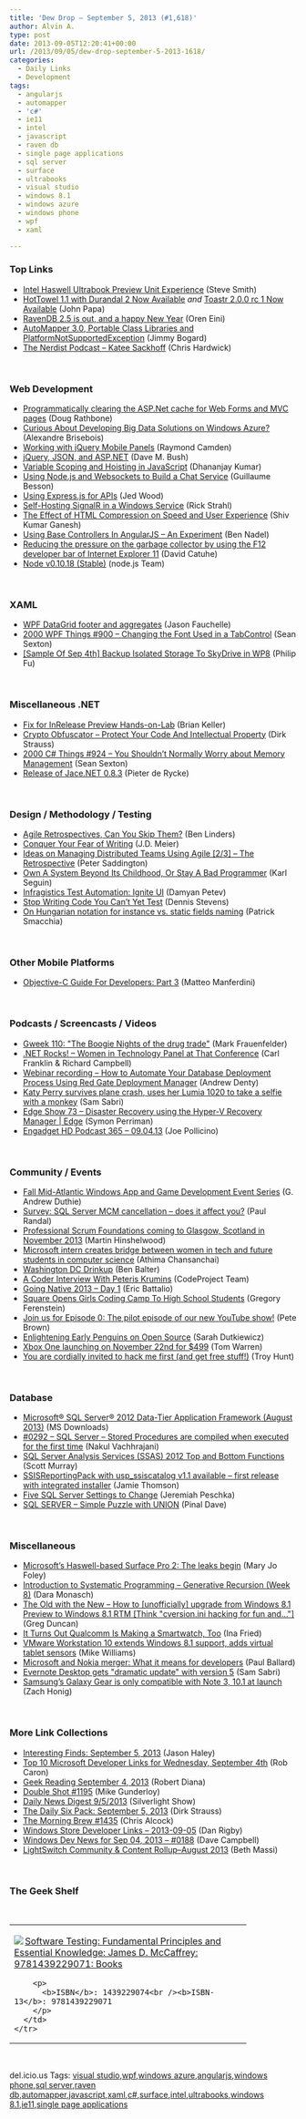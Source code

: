```yaml
---
title: 'Dew Drop – September 5, 2013 (#1,618)'
author: Alvin A.
type: post
date: 2013-09-05T12:20:41+00:00
url: /2013/09/05/dew-drop-september-5-2013-1618/
categories:
  - Daily Links
  - Development
tags:
  - angularjs
  - automapper
  - 'c#'
  - ie11
  - intel
  - javascript
  - raven db
  - single page applications
  - sql server
  - surface
  - ultrabooks
  - visual studio
  - windows 8.1
  - windows azure
  - windows phone
  - wpf
  - xaml

---
```

### <a name="top"></a>Top Links

  * <a href="http://ardalis.com:80/intel-haswell-ultrabook-preview-unit-experience" target="_blank">Intel Haswell Ultrabook Preview Unit Experience</a> (Steve Smith)
  * <a href="http://feedproxy.google.com/~r/JohnPapa/~3/TGy0IA8kT9o/" target="_blank">HotTowel 1.1 with Durandal 2 Now Available</a> _and_ <a href="http://feedproxy.google.com/~r/JohnPapa/~3/OJQNtbDh01w/" target="_blank">Toastr 2.0.0 rc 1 Now Available</a> (John Papa)
  * <a href="http://feedproxy.google.com/~r/AyendeRahien/~3/CEtgZk7l6xQ/ravendb-2-5-is-out-and-a-happy-new-year" target="_blank">RavenDB 2.5 is out, and a happy New Year</a> (Oren Eini)
  * <a href="http://feedproxy.google.com/~r/LosTechies/~3/KvPqwMLkHLw/" target="_blank">AutoMapper 3.0, Portable Class Libraries and PlatformNotSupportedException</a> (Jimmy Bogard)
  * <a href="http://nerdist.libsyn.com/katee-sackhoff" target="_blank">The Nerdist Podcast &#8211; Katee Sackhoff</a> (Chris Hardwick)

&#160;

### <a name="web"></a>Web Development

  * <a href="http://feedproxy.google.com/~r/DiaryOfANinja/~3/pa4_OoELRgQ/programmatically-clearing-the-aspnet-cache-for-web-forms-and-mvc-pages" target="_blank">Programmatically clearing the ASP.Net cache for Web Forms and MVC pages</a> (Doug Rathbone)
  * <a href="http://alexandrebrisebois.wordpress.com/2013/09/04/curious-about-developing-big-data-solutions-on-windows-azure/" target="_blank">Curious About Developing Big Data Solutions on Windows Azure?</a> (Alexandre Brisebois)
  * <a href="http://java.dzone.com/articles/working-jquery-mobile-panels" target="_blank">Working with jQuery Mobile Panels</a> (Raymond Camden)
  * <a href="http://blog.dmbcllc.com/jquery-json-and-aspnet/" target="_blank">jQuery, JSON, and ASP.NET</a> (Dave M. Bush)
  * <a href="http://debugmode.net/2013/09/04/variable-scoping-and-hoisting-in-javascript/" target="_blank">Variable Scoping and Hoisting in JavaScript</a> (Dhananjay Kumar)
  * <a href="http://feedproxy.google.com/~r/nettuts/~3/YABHZBEjQ2w/" target="_blank">Using Node.js and Websockets to Build a Chat Service</a> (Guillaume Besson)
  * <a href="http://apidigest.com/posts/2013/9/4/using-expressjs-for-apis-jed-wood" target="_blank">Using Express.js for APIs</a> (Jed Wood)
  * <a href="http://feedproxy.google.com/~r/RickStrahl/~3/mtIeFNWPGOQ/SelfHosting-SignalR-in-a-Windows-Service" target="_blank">Self-Hosting SignalR in a Windows Service</a> (Rick Strahl)
  * <a href="http://feeds.dzone.com/~r/zones/css/~3/admF_R9wX3w/effect-html-compression-speed" target="_blank">The Effect of HTML Compression on Speed and User Experience</a> (Shiv Kumar Ganesh)
  * <a href="http://www.bennadel.com/blog/2521-Using-Base-Controllers-In-AngularJS-An-Experiment.htm" target="_blank">Using Base Controllers In AngularJS &#8211; An Experiment</a> (Ben Nadel)
  * <a href="http://blogs.msdn.com/b/eternalcoding/archive/2013/09/04/reducing-the-pressure-on-the-garbage-collector-by-using-the-f12-developer-bar-of-internet-explorer-11.aspx" target="_blank">Reducing the pressure on the garbage collector by using the F12 developer bar of Internet Explorer 11</a> (David Catuhe)
  * <a href="http://blog.nodejs.org/2013/09/04/node-v0-10-18-stable/" target="_blank">Node v0.10.18 (Stable)</a> (node.js Team)

&#160;

### <a name="silverlight"></a>XAML

  * <a href="http://www.mindscapehq.com/blog/index.php/2013/09/04/wpf-datagrid-footer-and-aggregates/" target="_blank">WPF DataGrid footer and aggregates</a> (Jason Fauchelle)
  * <a href="http://wpf.2000things.com/2013/09/05/900-changing-the-font-used-in-a-tabcontrol/" target="_blank">2000 WPF Things #900 – Changing the Font Used in a TabControl</a> (Sean Sexton)
  * <a href="http://blogs.msdn.com/b/codefx/archive/2013/09/05/sample-of-sep-4th-backup-isolated-storage-to-skydrive-in-wp8.aspx" target="_blank">[Sample Of Sep 4th] Backup Isolated Storage To SkyDrive in WP8</a> (Philip Fu)

&#160;

### <a name="dotnet"></a>Miscellaneous .NET

  * <a href="http://blogs.msdn.com/b/briankel/archive/2013/09/04/fix-for-inrelease-preview-hands-on-lab.aspx" target="_blank">Fix for InRelease Preview Hands-on-Lab</a> (Brian Keller)
  * <a href="http://feeds.feedblitz.com/~/45979386/0/dirkstrauss~Crypto-Obfuscator-Protect-Your-Code-And-Intellectual-Property" target="_blank">Crypto Obfuscator – Protect Your Code And Intellectual Property</a> (Dirk Strauss)
  * <a href="http://csharp.2000things.com/2013/09/05/924-you-shouldnt-normally-worry-about-memory-management/" target="_blank">2000 C# Things #924 – You Shouldn’t Normally Worry about Memory Management</a> (Sean Sexton)
  * <a href="http://feeds.dzone.com/~r/zones/dotnet/~3/gHKGsSYG10U/release-jacenet-083" target="_blank">Release of Jace.NET 0.8.3</a> (Pieter de Rycke)

&#160;

### <a name="design"></a>Design / Methodology / Testing

  * <a href="http://www.infoq.com/news/2013/09/skip-agile-retrospectives" target="_blank">Agile Retrospectives, Can You Skip Them?</a> (Ben Linders)
  * <a href="http://feedproxy.google.com/~r/SourcesOfInsight/~3/5N0uZRrdogQ/" target="_blank">Conquer Your Fear of Writing</a> (J.D. Meier)
  * <a href="http://feedproxy.google.com/~r/agilescout/~3/Vome7Ta8DZQ/" target="_blank">Ideas on Managing Distributed Teams Using Agile [2/3] – The Retrospective</a> (Peter Saddington)
  * <a href="http://openmymind.net/Own-A-System-Beyond-Its-Childhood-Or-Stay-A-Bad-Programmer" target="_blank">Own A System Beyond Its Childhood, Or Stay A Bad Programmer</a> (Karl Seguin)
  * <a href="http://www.infragistics.com/community/blogs/damyan_petev/archive/2013/09/04/infragistics-test-automation-ignite-ui.aspx" target="_blank">Infragistics Test Automation: Ignite UI</a> (Damyan Petev)
  * <a href="http://feedproxy.google.com/~r/LeadingAgile/~3/WbJGn2HEH4A/" target="_blank">Stop Writing Code You Can’t Yet Test</a> (Dennis Stevens)
  * <a href="http://feedproxy.google.com/~r/CodeBetter/~3/NQHawl8W-cc/" target="_blank">On Hungarian notation for instance vs. static fields naming</a> (Patrick Smacchia)

&#160;

### <a name="mobile"></a>Other Mobile Platforms

  * <a href="http://feedproxy.google.com/~r/iosdevblog/~3/Pe7kBMz4zCg/" target="_blank">Objective-C Guide For Developers: Part 3</a> (Matteo Manferdini)

&#160;

### <a name="podcasts"></a>Podcasts / Screencasts / Videos

  * <a href="http://gweek.libsyn.com/gweek-110-the-boogie-nights-of-the-drug-trade" target="_blank">Gweek 110: "The Boogie Nights of the drug trade"</a> (Mark Frauenfelder)
  * <a href="http://www.dotnetrocks.com/default.aspx?ShowNum=904" target="_blank">.NET Rocks! &#8211; Women in Technology Panel at That Conference</a> (Carl Franklin & Richard Campbell)
  * <a href="http://thefutureofdeployment.com/webinar-recording-how-to-automate-your-database-deployment-process-using-red-gate-deployment-manager/" target="_blank">Webinar recording – How to Automate Your Database Deployment Process Using Red Gate Deployment Manager</a> (Andrew Denty)
  * <a href="http://feedproxy.google.com/~r/wmexperts/~3/fOaN6K3HD-k/story01.htm" target="_blank">Katy Perry survives plane crash, uses her Lumia 1020 to take a selfie with a monkey</a> (Sam Sabri)
  * <a href="http://channel9.msdn.com/Shows/Edge/Edge-Show-73-Disaster-Recovery-using-the-Hyper-V-Recovery-Manager" target="_blank">Edge Show 73 &#8211; Disaster Recovery using the Hyper-V Recovery Manager | Edge</a> (Symon Perriman)
  * <a href="http://www.engadget.com/2013/09/04/engadget-hd-podcast-365/?utm_medium=feed&utm_source=Feed_Classic&utm_campaign=Engadget&ncid=rss_semi" target="_blank">Engadget HD Podcast 365 &#8211; 09.04.13</a> (Joe Pollicino)

&#160;

### <a name="events"></a>Community / Events

  * <a href="http://feeds.devhammer.net/~r/devhammer/~3/T1JLhBu0g_M/fall-mid-atlantic-windows-app-and-game-development-event-series" target="_blank">Fall Mid-Atlantic Windows App and Game Development Event Series</a> (G. Andrew Duthie)
  * <a href="http://feedproxy.google.com/~r/PaulSRandal/~3/-QJf8e1OWlw/" target="_blank">Survey: SQL Server MCM cancellation – does it affect you?</a> (Paul Randal)
  * <a href="http://nakedalm.com/professional-scrum-foundations-coming-to-glasgow-scotland-in-november-2013/" target="_blank">Professional Scrum Foundations coming to Glasgow, Scotland in November 2013</a> (Martin Hinshelwood)
  * <a href="http://blogs.technet.com/b/firehose/archive/2013/09/04/microsoft-intern-creates-bridge-between-women-in-tech-and-future-students-in-computer-science.aspx" target="_blank">Microsoft intern creates bridge between women in tech and future students in computer science</a> (Athima Chansanchai)
  * <a href="https://github.com/blog/1615-washington-dc-drinkup" target="_blank">Washington DC Drinkup</a> (Ben Balter)
  * <a href="http://www.codeproject.com/Articles/648600/A-Coder-Interview-With-Peteris-Krumins" target="_blank">A Coder Interview With Peteris Krumins</a> (CodeProject Team)
  * <a href="http://blogs.msdn.com/b/vcblog/archive/2013/09/04/going-native-2013-day-1.aspx" target="_blank">Going Native 2013 &#8211; Day 1</a> (Eric Battalio)
  * <a href="http://feedproxy.google.com/~r/Techcrunch/~3/Dvo29DheHZQ/" target="_blank">Square Opens Girls Coding Camp To High School Students</a> (Gregory Ferenstein)
  * <a href="http://feedproxy.google.com/~r/PeteBrown/~3/-0kHUbLHKzU/join-us-for-episode-0-the-pilot-episode-of-our-new-youtube-show" target="_blank">Join us for Episode 0: The pilot episode of our new YouTube show!</a> (Pete Brown)
  * <a href="http://codinggeekette.com/2013/09/04/enlightening-early-penguins-on-open-source/" target="_blank">Enlightening Early Penguins on Open Source</a> (Sarah Dutkiewicz)
  * <a href="http://www.theverge.com/2013/9/4/4693134/xbox-one-release-date-november-22nd" target="_blank">Xbox One launching on November 22nd for $499</a> (Tom Warren)
  * <a href="http://feedproxy.google.com/~r/TroyHunt/~3/0paRGJTTM4g/you-are-cordially-invited-to-hack-me.html" target="_blank">You are cordially invited to hack me first (and get free stuff!)</a> (Troy Hunt)

&#160;

### <a name="sql"></a>Database

  * <a href="http://www.microsoft.com/en-us/download/details.aspx?id=39976&WT.mc_id=rss_alldownloads_all" target="_blank">Microsoft® SQL Server® 2012 Data-Tier Application Framework (August 2013)</a> (MS Downloads)
  * <a href="http://feedproxy.google.com/~r/ExploringBeyondRelational/~3/_stR6F4h1Kw/0292-sql-server-stored-procedures-are-compiled-when-executed-for-the-first-time.aspx" target="_blank">#0292 &#8211; SQL Server &#8211; Stored Procedures are compiled when executed for the first time</a> (Nakul Vachhrajani)
  * <a href="http://feedproxy.google.com/~r/MSSQLTips-LatestSqlServerTips/~3/AzysaSMesO8/tip.asp" target="_blank">SQL Server Analysis Services (SSAS) 2012 Top and Bottom Functions</a> (Scott Murray)
  * <a href="http://feedproxy.google.com/~r/jamiet/~3/-yTIt4hdTTw/ssisreportingpack-with-usp-ssiscatalog-v1-1-available-first-release-with-integrated-installer.aspx" target="_blank">SSISReportingPack with usp_ssiscatalog v1.1 available – first release with integrated installer</a> (Jamie Thomson)
  * <a href="http://feedproxy.google.com/~r/BrentOzar-SqlServerDba/~3/812u_0iTzE0/" target="_blank">Five SQL Server Settings to Change</a> (Jeremiah Peschka)
  * <a href="http://blog.sqlauthority.com/2013/09/05/sql-server-simple-puzzle-with-union/" target="_blank">SQL SERVER – Simple Puzzle with UNION</a> (Pinal Dave)

&#160;

### <a name="misc"></a>Miscellaneous

  * <a href="http://www.zdnet.com/microsofts-haswell-based-surface-pro-2-the-leaks-begin-7000020232/" target="_blank">Microsoft&#8217;s Haswell-based Surface Pro 2: The leaks begin</a> (Mary Jo Foley)
  * <a href="http://www.infragistics.com/community/blogs/d-coding/archive/2013/09/04/introduction-to-systematic-programming-generative-recursion-week-8.aspx" target="_blank">Introduction to Systematic Programming – Generative Recursion (Week 8)</a> (Dara Monasch)
  * <a href="http://coolthingoftheday.blogspot.com/2013/09/the-old-with-new-how-to-unofficially.html" target="_blank">The Old with the New &#8211; How to [unofficially] upgrade from Windows 8.1 Preview to Windows 8.1 RTM [Think "cversion.ini hacking for fun and&#8230;"]</a> (Greg Duncan)
  * <a href="http://allthingsd.com/20130904/it-turns-out-qualcomm-is-making-a-smartwatch-too/" target="_blank">It Turns Out Qualcomm Is Making a Smartwatch, Too</a> (Ina Fried)
  * <a href="http://feeds.betanews.com/~r/bn/~3/ul9b7HRaKBQ/" target="_blank">VMware Workstation 10 extends Windows 8.1 support, adds virtual tablet sensors</a> (Mike Williams)
  * <a href="http://blog.pluralsight.com/2013/09/04/microsoft-and-nokia-merger-what-it-means-for-developers/" target="_blank">Microsoft and Nokia merger: What it means for developers</a> (Paul Ballard)
  * <a href="http://feedproxy.google.com/~r/wmexperts/~3/rW2nLwwYPMU/story01.htm" target="_blank">Evernote Desktop gets "dramatic update" with version 5</a> (Sam Sabri)
  * <a href="http://www.engadget.com/2013/09/04/samsung-galaxy-gear-compatibility/?utm_medium=feed&utm_source=Feed_Classic&utm_campaign=Engadget&ncid=rss_semi" target="_blank">Samsung&#8217;s Galaxy Gear is only compatible with Note 3, 10.1 at launch</a> (Zach Honig)

&#160;

### <a name="links"></a>More Link Collections

  * <a href="http://jasonhaley.com/blog/post/2013/09/05/Interesting-Finds-September-5-2013.aspx" target="_blank">Interesting Finds: September 5, 2013</a> (Jason Haley)
  * <a href="http://blogs.msdn.com/b/robcaron/archive/2013/09/04/top-10-microsoft-developer-links-for-wednesday-september-4th.aspx" target="_blank">Top 10 Microsoft Developer Links for Wednesday, September 4th</a> (Rob Caron)
  * <a href="http://feeds.regulargeek.com/~r/RegularGeek/~3/9JupeEspQK4/" target="_blank">Geek Reading September 4, 2013</a> (Robert Diana)
  * <a href="http://afreshcup.com/home/2013/9/5/double-shot-1195.html" target="_blank">Double Shot #1195</a> (Mike Gunderloy)
  * <a href="http://feedproxy.google.com/~r/silverlightshow/~3/WSoqnERfEzg/Daily-News-Digest-9-5-2013.aspx" target="_blank">Daily News Digest 9/5/2013</a> (Silverlight Show)
  * <a href="http://feeds.feedblitz.com/~/45977942/0/dirkstrauss~The-Daily-Six-Pack-September" target="_blank">The Daily Six Pack: September 5, 2013</a> (Dirk Strauss)
  * <a href="http://feedproxy.google.com/~r/ReflectivePerspective/~3/OlOF5YqSVAA/" target="_blank">The Morning Brew #1435</a> (Chris Alcock)
  * <a href="http://feedproxy.google.com/~r/DanRigby/~3/XHKKUvkEthg/" target="_blank">Windows Store Developer Links &#8211; 2013-09-05</a> (Dan Rigby)
  * <a href="http://www.windowsdevnews.com/Blogs.aspx?ID=261" target="_blank">Windows Dev News for Sep 04, 2013 &#8211; #0188</a> (Dave Campbell)
  * <a href="http://blogs.msdn.com/b/bethmassi/archive/2013/09/04/lightswitch-community-amp-content-rollup-august-2013.aspx" target="_blank">LightSwitch Community & Content Rollup–August 2013</a> (Beth Massi)

&#160;

### <a name="shelf"></a>The Geek Shelf

&#160;

<div id="scid:7dc1bd33-94bd-46fd-a20b-0131235bcd47:a5ee8edc-61f4-4b1d-b59d-55df548de8f7" class="wlWriterEditableSmartContent" style="float: none; padding-bottom: 0px; padding-top: 0px; padding-left: 0px; margin: 0px; display: inline; padding-right: 0px">
  <table cellspacing="0" cellpadding="2" width="400" border="0" unselectable="on">
    <tr>
      <td valign="top" width="400">
        <p>
          <a title="Software Testing: Fundamental Principles and Essential Knowledge: James D. McCaffrey: 9781439229071: Books" href="http://www.amazon.com/exec/obidos/ASIN/1439229074/alvinashcraft-20"><img data-recalc-dims="1" decoding="async" src="https://i0.wp.com/images.amazon.com/images/P/1439229074.01.MZZZZZZZ.jpg?w=660" border="0" align="left" style="float:left" />Software Testing: Fundamental Principles and Essential Knowledge: James D. McCaffrey: 9781439229071: Books</a>
        </p>
        
        <p>
          <b>ISBN</b>: 1439229074<br /><b>ISBN-13</b>: 9781439229071
        </p>
      </td>
    </tr>
  </table>
</div>

&#160;

<div id="scid:0767317B-992E-4b12-91E0-4F059A8CECA8:5c09d8d3-16b0-4697-9eb4-b539c57eb5a7" class="wlWriterEditableSmartContent" style="float: none; padding-bottom: 0px; padding-top: 0px; padding-left: 0px; margin: 0px; display: inline; padding-right: 0px">
  del.icio.us Tags: <a href="http://del.icio.us/popular/visual+studio" rel="tag">visual studio</a>,<a href="http://del.icio.us/popular/wpf" rel="tag">wpf</a>,<a href="http://del.icio.us/popular/windows+azure" rel="tag">windows azure</a>,<a href="http://del.icio.us/popular/angularjs" rel="tag">angularjs</a>,<a href="http://del.icio.us/popular/windows+phone" rel="tag">windows phone</a>,<a href="http://del.icio.us/popular/sql+server" rel="tag">sql server</a>,<a href="http://del.icio.us/popular/raven+db" rel="tag">raven db</a>,<a href="http://del.icio.us/popular/automapper" rel="tag">automapper</a>,<a href="http://del.icio.us/popular/javascript" rel="tag">javascript</a>,<a href="http://del.icio.us/popular/xaml" rel="tag">xaml</a>,<a href="http://del.icio.us/popular/c%23" rel="tag">c#</a>,<a href="http://del.icio.us/popular/surface" rel="tag">surface</a>,<a href="http://del.icio.us/popular/intel" rel="tag">intel</a>,<a href="http://del.icio.us/popular/ultrabooks" rel="tag">ultrabooks</a>,<a href="http://del.icio.us/popular/windows+8.1" rel="tag">windows 8.1</a>,<a href="http://del.icio.us/popular/ie11" rel="tag">ie11</a>,<a href="http://del.icio.us/popular/single+page+applications" rel="tag">single page applications</a>
</div>